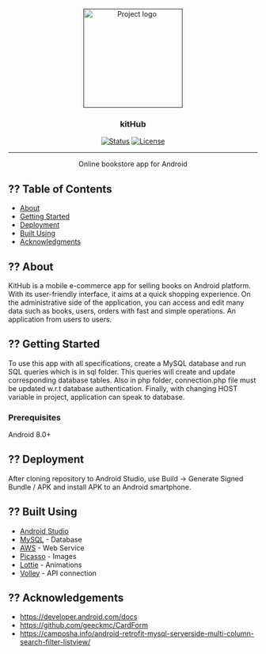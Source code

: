 <p align="center">
  <a href="" rel="noopener">
 <img width=200px height=200px src="https://i.ibb.co/9hJ1Wkk/kithub-logo-text-orange.png" alt="Project logo"></a>
</p>

<h3 align="center">kitHub</h3>

<div align="center">

  [![Status](https://img.shields.io/badge/status-active-success.svg)]() 
  [![License](https://img.shields.io/badge/license-MIT-blue.svg)](/LICENSE)

</div>

---

<p align="center"> Online bookstore app for Android
    <br> 
</p>

## ?? Table of Contents
- [About](#about)
- [Getting Started](#getting_started)
- [Deployment](#deployment)
- [Built Using](#built_using)
- [Acknowledgments](#acknowledgement)

## ?? About <a name = "about"></a>
KitHub is a mobile e-commerce app for selling books on Android platform. With its user-friendly interface, it aims at a quick shopping experience. On the administrative side of the application, you can access and edit many data such as books, users, orders with fast and simple operations.
An application from users to users.

## ?? Getting Started <a name = "getting_started"></a>
To use this app with all specifications, create a MySQL database and run SQL queries which is in sql folder. This queries will create and update corresponding database tables.
Also in php folder, connection.php file must be updated w.r.t database authentication. Finally, with changing HOST variable in project, application can speak to database.

### Prerequisites
Android 8.0+

## ?? Deployment <a name = "deployment"></a>
After cloning repository to Android Studio, use Build -> Generate Signed Bundle / APK and install APK to an Android smartphone.

## ?? Built Using <a name = "built_using"></a>
- [Android Studio](https://developer.android.com/)
- [MySQL](https://www.mysql.com/) - Database
- [AWS](https://aws.amazon.com/) - Web Service
- [Picasso](https://square.github.io/picasso/) - Images
- [Lottie](https://github.com/airbnb/lottie-android) - Animations
- [Volley](https://developer.android.com/training/volley) - API connection


## ?? Acknowledgements <a name = "acknowledgement"></a>
- https://developer.android.com/docs
- https://github.com/geeckmc/CardForm
- https://camposha.info/android-retrofit-mysql-serverside-multi-column-search-filter-listview/
